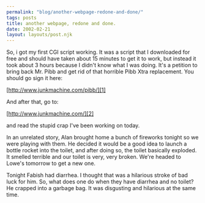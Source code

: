 ```yaml
---
permalink: "blog/another-webpage-redone-and-done/"
tags: posts
title: another webpage, redone and done.
date: 2002-02-21
layout: layouts/post.njk
---
```


So, i got my first CGI script working. It was a script that I downloaded for free and should have taken about 15 minutes to get it to work, but instead it took about 3 hours because I didn't know what I was doing. It's a petition to bring back Mr. Pibb and get rid of that horrible Pibb Xtra replacement. You should go sign it here:

[http://www.junkmachine.com/pibb/][1]

And after that, go to:

[http://www.junkmachine.com/][2]

and read the stupid crap I've been working on today.

In an unrelated story, Alan brought home a bunch of fireworks tonight so we were playing with them. He decided it would be a good idea to launch a bottle rocket into the toilet, and after doing so, the toilet basically exploded. It smelled terrible and our toilet is very, very broken. We're headed to Lowe's tomorrow to get a new one.

Tonight Fabish had diarrhea. I thought that was a hilarious stroke of bad luck for him. So, what does one do when they have diarrhea and no toilet? He crapped into a garbage bag. It was disgusting and hilarious at the same time.

 [1]: http://www.junkmachine.com/pibb/ "http://www.junkmachine.com/pibb/"
 [2]: http://www.junkmachine.com/ "http://www.junkmachine.com/"